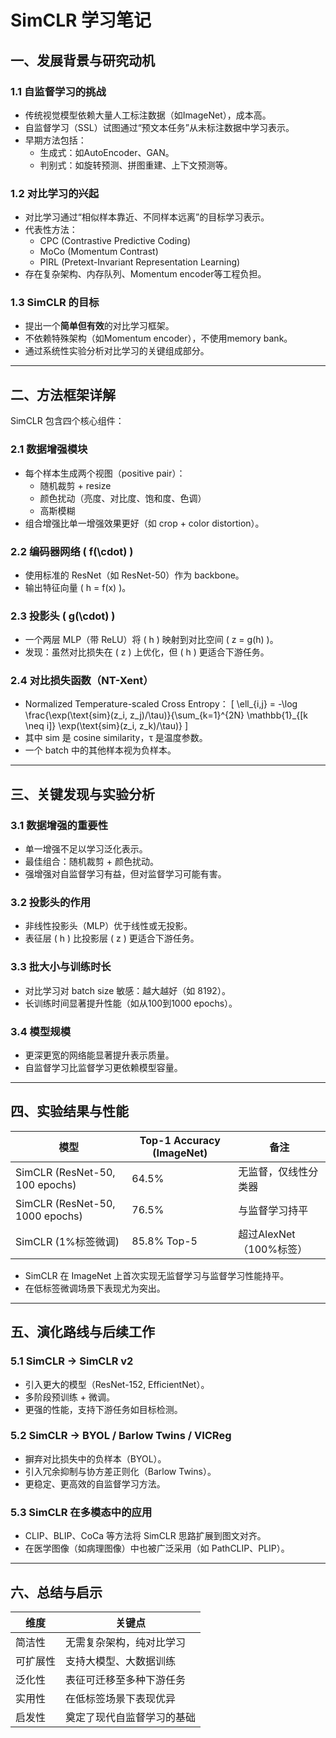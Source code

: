 # SimCLR 学习笔记

## 一、发展背景与研究动机

### 1.1 自监督学习的挑战
- 传统视觉模型依赖大量人工标注数据（如ImageNet），成本高。
- 自监督学习（SSL）试图通过“预文本任务”从未标注数据中学习表示。
- 早期方法包括：
  - 生成式：如AutoEncoder、GAN。
  - 判别式：如旋转预测、拼图重建、上下文预测等。

### 1.2 对比学习的兴起
- 对比学习通过“相似样本靠近、不同样本远离”的目标学习表示。
- 代表性方法：
  - CPC (Contrastive Predictive Coding)
  - MoCo (Momentum Contrast)
  - PIRL (Pretext-Invariant Representation Learning)
- 存在复杂架构、内存队列、Momentum encoder等工程负担。

### 1.3 SimCLR 的目标
- 提出一个**简单但有效**的对比学习框架。
- 不依赖特殊架构（如Momentum encoder），不使用memory bank。
- 通过系统性实验分析对比学习的关键组成部分。

---

## 二、方法框架详解

SimCLR 包含四个核心组件：

### 2.1 数据增强模块
- 每个样本生成两个视图（positive pair）：
  - 随机裁剪 + resize
  - 颜色扰动（亮度、对比度、饱和度、色调）
  - 高斯模糊
- 组合增强比单一增强效果更好（如 crop + color distortion）。

### 2.2 编码器网络 \( f(\cdot) \)
- 使用标准的 ResNet（如 ResNet-50）作为 backbone。
- 输出特征向量 \( h = f(x) \)。

### 2.3 投影头 \( g(\cdot) \)
- 一个两层 MLP（带 ReLU）将 \( h \) 映射到对比空间 \( z = g(h) \)。
- 发现：虽然对比损失在 \( z \) 上优化，但 \( h \) 更适合下游任务。

### 2.4 对比损失函数（NT-Xent）
- Normalized Temperature-scaled Cross Entropy：
\[
\ell_{i,j} = -\log \frac{\exp(\text{sim}(z_i, z_j)/\tau)}{\sum_{k=1}^{2N} \mathbb{1}_{[k \neq i]} \exp(\text{sim}(z_i, z_k)/\tau)}
\]
- 其中 sim 是 cosine similarity，τ 是温度参数。
- 一个 batch 中的其他样本视为负样本。

---

## 三、关键发现与实验分析

### 3.1 数据增强的重要性
- 单一增强不足以学习泛化表示。
- 最佳组合：随机裁剪 + 颜色扰动。
- 强增强对自监督学习有益，但对监督学习可能有害。

### 3.2 投影头的作用
- 非线性投影头（MLP）优于线性或无投影。
- 表征层 \( h \) 比投影层 \( z \) 更适合下游任务。

### 3.3 批大小与训练时长
- 对比学习对 batch size 敏感：越大越好（如 8192）。
- 长训练时间显著提升性能（如从100到1000 epochs）。

### 3.4 模型规模
- 更深更宽的网络能显著提升表示质量。
- 自监督学习比监督学习更依赖模型容量。

---

## 四、实验结果与性能

| 模型 | Top-1 Accuracy (ImageNet) | 备注 |
|------|----------------------------|------|
| SimCLR (ResNet-50, 100 epochs) | 64.5% | 无监督，仅线性分类器 |
| SimCLR (ResNet-50, 1000 epochs) | 76.5% | 与监督学习持平 |
| SimCLR (1%标签微调) | 85.8% Top-5 | 超过AlexNet（100%标签） |

- SimCLR 在 ImageNet 上首次实现无监督学习与监督学习性能持平。
- 在低标签微调场景下表现尤为突出。

---

## 五、演化路线与后续工作

### 5.1 SimCLR → SimCLR v2
- 引入更大的模型（ResNet-152, EfficientNet）。
- 多阶段预训练 + 微调。
- 更强的性能，支持下游任务如目标检测。

### 5.2 SimCLR → BYOL / Barlow Twins / VICReg
- 摒弃对比损失中的负样本（BYOL）。
- 引入冗余抑制与协方差正则化（Barlow Twins）。
- 更稳定、更高效的自监督学习方法。

### 5.3 SimCLR 在多模态中的应用
- CLIP、BLIP、CoCa 等方法将 SimCLR 思路扩展到图文对齐。
- 在医学图像（如病理图像）中也被广泛采用（如 PathCLIP、PLIP）。

---

## 六、总结与启示

| 维度 | 关键点 |
|------|--------|
| 简洁性 | 无需复杂架构，纯对比学习 |
| 可扩展性 | 支持大模型、大数据训练 |
| 泛化性 | 表征可迁移至多种下游任务 |
| 实用性 | 在低标签场景下表现优异 |
| 启发性 | 奠定了现代自监督学习的基础 |

